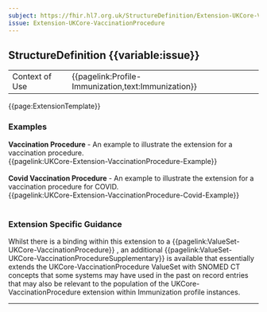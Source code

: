 ```yaml
---
subject: https://fhir.hl7.org.uk/StructureDefinition/Extension-UKCore-VaccinationProcedure
issue: Extension-UKCore-VaccinationProcedure
---
```

## StructureDefinition {{variable:issue}}

<table id="addToTranspose">
<tr><td>Context of Use</td>
<td>{{pagelink:Profile-Immunization,text:Immunization}}</td>
</tr>
</table>

{{page:ExtensionTemplate}}

<div id="Examples" class="tabcontent">
  <h3>Examples</h3>
  <b>Vaccination Procedure</b> - An example to illustrate the extension for a vaccination procedure.<br>
   {{pagelink:UKCore-Extension-VaccinationProcedure-Example}}
   <br><br>
   <b>Covid Vaccination Procedure</b> - An example to illustrate the extension for a vaccination procedure for COVID.<br>
   {{pagelink:UKCore-Extension-VaccinationProcedure-Covid-Example}}
   <br><br>
</div>

<h3 id="guidance-vaccinationprocedure">Extension Specific Guidance</h3>

<div markdown="span" class="alert alert-warning" role="alert"><i class="fa fa-info-circle"></i>
Whilst there is a binding within this extension to a {{pagelink:ValueSet-UKCore-VaccinationProcedure}}
, an additional {{pagelink:ValueSet-UKCore-VaccinationProcedureSupplementary}} is available that essentially extends the UKCore-VaccinationProcedure ValueSet with SNOMED CT concepts that some systems may have used in the past on record entries that may also be relevant to the population of the UKCore-VaccinationProcedure extension within Immunization profile instances.
</div>

---
